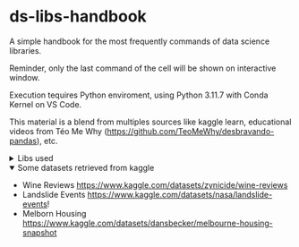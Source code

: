 # ds-libs-handbook

A simple handbook for the most frequently commands of data science libraries.

Reminder, only the last command of the cell will be shown on interactive window.

Execution tequires Python enviroment, using Python 3.11.7 with Conda Kernel on VS Code.

This material is a blend from multiples sources like kaggle learn, educational videos from Téo Me Why (https://github.com/TeoMeWhy/desbravando-pandas), etc.

<details>
  <summary>Libs used</summary>
  
  - Panda
  - Scikit
  - Numpy
  - Seaborn
  - Matplotlib
  - Google Cloud Bigquery

</details>

<details open>
  <summary>Some datasets retrieved from kaggle</summary>
  
  - Wine Reviews https://www.kaggle.com/datasets/zynicide/wine-reviews
  - Landslide Events https://www.kaggle.com/datasets/nasa/landslide-events!
  - Melborn Housing https://www.kaggle.com/datasets/dansbecker/melbourne-housing-snapshot
    
</details>
